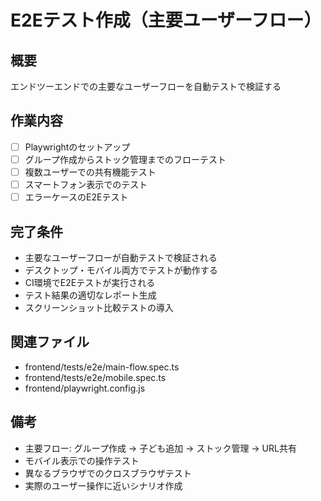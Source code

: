 # E2Eテスト作成（主要ユーザーフロー）

## 概要
エンドツーエンドでの主要なユーザーフローを自動テストで検証する

## 作業内容
- [ ] Playwrightのセットアップ
- [ ] グループ作成からストック管理までのフローテスト
- [ ] 複数ユーザーでの共有機能テスト
- [ ] スマートフォン表示でのテスト
- [ ] エラーケースのE2Eテスト

## 完了条件
- 主要なユーザーフローが自動テストで検証される
- デスクトップ・モバイル両方でテストが動作する
- CI環境でE2Eテストが実行される
- テスト結果の適切なレポート生成
- スクリーンショット比較テストの導入

## 関連ファイル
- frontend/tests/e2e/main-flow.spec.ts
- frontend/tests/e2e/mobile.spec.ts
- frontend/playwright.config.js

## 備考
- 主要フロー: グループ作成 → 子ども追加 → ストック管理 → URL共有
- モバイル表示での操作テスト
- 異なるブラウザでのクロスブラウザテスト
- 実際のユーザー操作に近いシナリオ作成